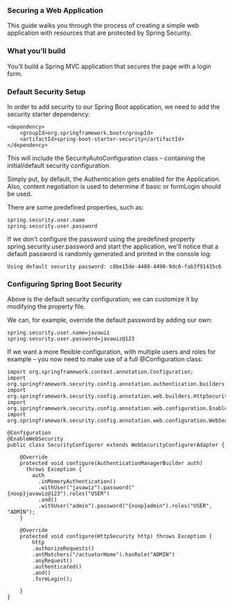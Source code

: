 ### Securing a Web Application

This guide walks you through the process of creating a simple web application with resources that are protected by Spring Security.

### What you’ll build

You’ll build a Spring MVC application that secures the page with a login form.

### Default Security Setup

In order to add security to our Spring Boot application, we need to add the security starter dependency:

```
<dependency>
    <groupId>org.springframework.boot</groupId>
    <artifactId>spring-boot-starter-security</artifactId>
</dependency>
```

This will include the SecurityAutoConfiguration class – containing the initial/default security configuration.

Simply put, by default, the Authentication gets enabled for the Application. Also, content negotiation is used to determine if basic or formLogin should be used.

There are some predefined properties, such as:

```
spring.security.user.name
spring.security.user.password
```

If we don't configure the password using the predefined property spring.security.user.password and start the application, we'll notice that a default password is randomly generated and printed in the console log:

```
Using default security password: c8be15de-4488-4490-9dc6-fab3f91435c6
```

### Configuring Spring Boot Security


Above is the default security configuration; we can customize it by modifying the property file.

We can, for example, override the default password by adding our own:

```
spring.security.user.name=javawiz
spring.security.user.password=javawiz@123
```

If we want a more flexible configuration, with multiple users and roles for example – you now need to make use of a full @Configuration class:

```
import org.springframework.context.annotation.Configuration;
import org.springframework.security.config.annotation.authentication.builders.AuthenticationManagerBuilder;
import org.springframework.security.config.annotation.web.builders.HttpSecurity;
import org.springframework.security.config.annotation.web.configuration.EnableWebSecurity;
import org.springframework.security.config.annotation.web.configuration.WebSecurityConfigurerAdapter;

@Configuration
@EnableWebSecurity
public class SecurityConfigurer extends WebSecurityConfigurerAdapter {
	
	@Override
    protected void configure(AuthenticationManagerBuilder auth)
      throws Exception {
        auth
          .inMemoryAuthentication()
          .withUser("javawiz").password("{noop}javawiz@123").roles("USER")
          .and()
          .withUser("admin").password("{noop}admin").roles("USER", "ADMIN");
    }
	
	@Override
    protected void configure(HttpSecurity http) throws Exception {
		http
        .authorizeRequests()
        .antMatchers("/actuatorHome").hasRole("ADMIN")
        .anyRequest()
        .authenticated()
        .and()
        .formLogin();

    }
}

```
